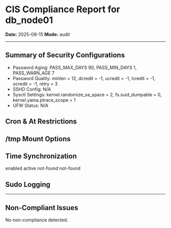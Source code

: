 # CIS Compliance Report for db_node01

**Date:** 2025-08-15
**Mode:** audit

---

## Summary of Security Configurations
- Password Aging: PASS_MAX_DAYS	90, PASS_MIN_DAYS	1, PASS_WARN_AGE	7
- Password Quality: minlen = 12, dcredit = -1, ucredit = -1, lcredit = -1, ocredit = -1, retry = 3
- SSHD Config: N/A
- Sysctl Settings: kernel.randomize_va_space = 2, fs.suid_dumpable = 0, kernel.yama.ptrace_scope = 1
- UFW Status: N/A

## Cron & At Restrictions


## /tmp Mount Options


## Time Synchronization
enabled
active
not-found
not-found

## Sudo Logging


---

## Non-Compliant Issues
No non-compliance detected.

